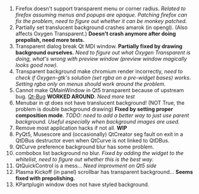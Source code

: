1. Firefox doesn't support transparent menu or corner radius.
   *Related to firefox assuming menus and popups are opaque.*
   *Patching firefox can fix the problem, need to figure out whether it can be*
   *monkey patched.*
2. Partially set translucent background crashes amarok (in opengl).
   (Also affects Oxygen Transparent.)
   **Doesn't crash anymore after doing prepolish, need more tests.**
3. Transparent dialog break Qt MDI window.
   **Partially fixed by drawing background ourselves.**
   *Need to figure out what Oxygen Transparent is doing, what's wrong with*
   *preview window (preview window magically looks good now).*
4. Transparent background make chromium render incorrectly, *need to check if*
   *Oxygen-gtk's solution (set rgba on a pre-widget bases) works*.
   *Setting rgba only on menus should work around the problem.*
5. Cannot make QMainWindow in Qt5 transparent because of upstream bug.
   [Qt-Bug](https://bugreports.qt-project.org/browse/QTBUG-34064)
   **WORKED AROUND**. *Need more test*
6. Menubar in qt does not have translucent background! (NOT True, the problem is
   double background drawing)
   **Fixed by setting proper composition mode**.
   *TODO: need to add a better way to just use parent background. Useful*
   *especially when background images are used.*
7. Remove most application hacks if not all. **WIP**
8. PyQt5, Musescore and (occasionally) QtCreator seg fault on exit in a QtDBus
   destructor even when QtCurve is not linked to QtDBus.
9. QtCurve preference background blur has some problem.
10. combobox list background no blur. *Fixed by adding the widget to the*
    *whitelist, need to figure out whether this is the best way.*
11. QtQuickControl is a mess... *Need improvment on Qt5 side*
12. Plasma Kickoff (in panel) scrollbar has transparent background...
    **Seems fixed with prepolishing.**
13. KPartplugin window does not have styled background.
